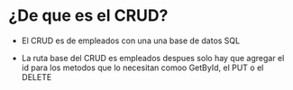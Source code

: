 # ¿De que es el CRUD?

- El CRUD es de empleados con una una base de datos SQL

- La ruta base del CRUD es empleados despues solo hay que agregar el id para los metodos que lo necesitan comoo GetById, el PUT o el DELETE